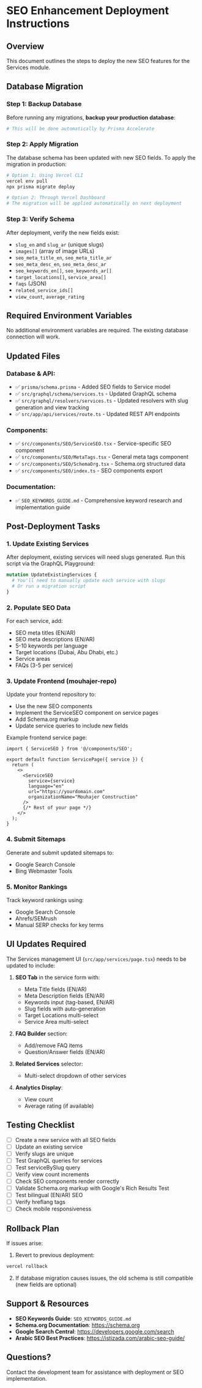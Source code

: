 # SEO Enhancement Deployment Instructions

## Overview
This document outlines the steps to deploy the new SEO features for the Services module.

## Database Migration

### Step 1: Backup Database
Before running any migrations, **backup your production database**:
```bash
# This will be done automatically by Prisma Accelerate
```

### Step 2: Apply Migration
The database schema has been updated with new SEO fields. To apply the migration in production:

```bash
# Option 1: Using Vercel CLI
vercel env pull
npx prisma migrate deploy

# Option 2: Through Vercel Dashboard
# The migration will be applied automatically on next deployment
```

### Step 3: Verify Schema
After deployment, verify the new fields exist:
- `slug_en` and `slug_ar` (unique slugs)
- `images[]` (array of image URLs)
- `seo_meta_title_en`, `seo_meta_title_ar`
- `seo_meta_desc_en`, `seo_meta_desc_ar`
- `seo_keywords_en[]`, `seo_keywords_ar[]`
- `target_locations[]`, `service_area[]`
- `faqs` (JSON)
- `related_service_ids[]`
- `view_count`, `average_rating`

## Required Environment Variables

No additional environment variables are required. The existing database connection will work.

## Updated Files

### Database & API:
- ✅ `prisma/schema.prisma` - Added SEO fields to Service model
- ✅ `src/graphql/schema/services.ts` - Updated GraphQL schema
- ✅ `src/graphql/resolvers/services.ts` - Updated resolvers with slug generation and view tracking
- ✅ `src/app/api/services/route.ts` - Updated REST API endpoints

### Components:
- ✅ `src/components/SEO/ServiceSEO.tsx` - Service-specific SEO component
- ✅ `src/components/SEO/MetaTags.tsx` - General meta tags component
- ✅ `src/components/SEO/SchemaOrg.tsx` - Schema.org structured data
- ✅ `src/components/SEO/index.ts` - SEO components export

### Documentation:
- ✅ `SEO_KEYWORDS_GUIDE.md` - Comprehensive keyword research and implementation guide

## Post-Deployment Tasks

### 1. Update Existing Services
After deployment, existing services will need slugs generated. Run this script via the GraphQL Playground:

```graphql
mutation UpdateExistingServices {
  # You'll need to manually update each service with slugs
  # Or run a migration script
}
```

### 2. Populate SEO Data
For each service, add:
- SEO meta titles (EN/AR)
- SEO meta descriptions (EN/AR)
- 5-10 keywords per language
- Target locations (Dubai, Abu Dhabi, etc.)
- Service areas
- FAQs (3-5 per service)

### 3. Update Frontend (mouhajer-repo)
Update your frontend repository to:
- Use the new SEO components
- Implement the ServiceSEO component on service pages
- Add Schema.org markup
- Update service queries to include new fields

Example frontend service page:
```tsx
import { ServiceSEO } from '@/components/SEO';

export default function ServicePage({ service }) {
  return (
    <>
      <ServiceSEO
        service={service}
        language="en"
        url="https://yourdomain.com"
        organizationName="Mouhajer Construction"
      />
      {/* Rest of your page */}
    </>
  );
}
```

### 4. Submit Sitemaps
Generate and submit updated sitemaps to:
- Google Search Console
- Bing Webmaster Tools

### 5. Monitor Rankings
Track keyword rankings using:
- Google Search Console
- Ahrefs/SEMrush
- Manual SERP checks for key terms

## UI Updates Required

The Services management UI (`src/app/services/page.tsx`) needs to be updated to include:

1. **SEO Tab** in the service form with:
   - Meta Title fields (EN/AR)
   - Meta Description fields (EN/AR)
   - Keywords input (tag-based, EN/AR)
   - Slug fields with auto-generation
   - Target Locations multi-select
   - Service Area multi-select

2. **FAQ Builder** section:
   - Add/remove FAQ items
   - Question/Answer fields (EN/AR)

3. **Related Services** selector:
   - Multi-select dropdown of other services

4. **Analytics Display**:
   - View count
   - Average rating (if available)

## Testing Checklist

- [ ] Create a new service with all SEO fields
- [ ] Update an existing service
- [ ] Verify slugs are unique
- [ ] Test GraphQL queries for services
- [ ] Test serviceBySlug query
- [ ] Verify view count increments
- [ ] Check SEO components render correctly
- [ ] Validate Schema.org markup with Google's Rich Results Test
- [ ] Test bilingual (EN/AR) SEO
- [ ] Verify hreflang tags
- [ ] Check mobile responsiveness

## Rollback Plan

If issues arise:

1. Revert to previous deployment:
```bash
vercel rollback
```

2. If database migration causes issues, the old schema is still compatible (new fields are optional)

## Support & Resources

- **SEO Keywords Guide**: `SEO_KEYWORDS_GUIDE.md`
- **Schema.org Documentation**: https://schema.org
- **Google Search Central**: https://developers.google.com/search
- **Arabic SEO Best Practices**: https://istizada.com/arabic-seo-guide/

## Questions?

Contact the development team for assistance with deployment or SEO implementation.
